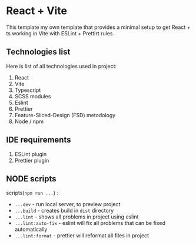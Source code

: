 # React + Vite

This template my own template that provides a minimal setup to get React + ts working in Vite with ESLint + Prettirt rules.

## Technologies list
Here is list of all technologies used in project:
1. React
2. Vite
3. Typescript
4. SCSS modules
5. Eslint
6. Prettier
7. Feature-Sliced-Design (FSD) metodology
8. Node / npm 

## IDE requirements
1. ESLint plugin
2. Prettier plugin

## NODE scripts
scripts(`npm run ...`) :
- `...dev` - run local server, to preview project
- `...build` - creates build in `dist` directory
- `...lint` - shows all problems in project using eslint
- `...lint:auto-fix` - eslint will fix all problems that can be fixed automatically
- `...lint:format` - prettier will reformat all files in project
